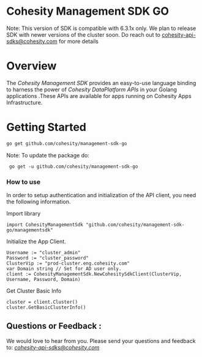 Cohesity Management SDK GO
=================

Note: This version of SDK is compatible with 6.3.1x only. We plan to release SDK with newer versions of the cluster soon. 
Do reach out to cohesity-api-sdks@cohesity.com for more details

# Overview

The *Cohesity Management SDK*  provides an easy-to-use language binding to 
harness the power of *Cohesity DataPlatform APIs* in your Golang applications
.These
 APIs are available for apps running on Cohesity Apps Infrastructure.


# Getting Started

```bash
go get github.com/cohesity/management-sdk-go
```
Note: To update the package do:

```
 go get -u github.com/cohesity/management-sdk-go
```

### How to use
In order to setup authentication and initialization of the API client, you need the following information.

Import library
```
import CohesityManagementSdk "github.com/cohesity/management-sdk-go/managementsdk"
```

Initialize the App Client.
```
Username := "cluster_admin"
Password := "cluster_password"
ClusterVip := "prod-cluster.eng.cohesity.com"
var Domain string // Set for AD user only.
client := CohesityManagementSdk.NewCohesitySdkClient(ClusterVip, Username, Password, Domain)
```

Get Cluster Basic Info
```
cluster = client.Cluster()
cluster.GetBasicClusterInfo()
```

## Questions or Feedback :

We would love to hear from you. Please send your questions and feedback to: *cohesity-api-sdks@cohesity.com*
